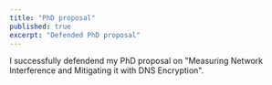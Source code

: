 ```yaml
---
title: "PhD proposal"
published: true
excerpt: "Defended PhD proposal"
---
```


I successfully defendend my PhD proposal on "Measuring Network Interference and Mitigating it with DNS Encryption".